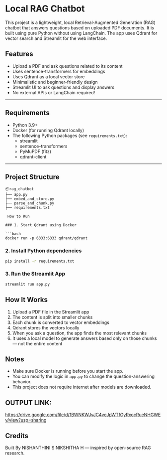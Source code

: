 
# Local RAG Chatbot 

This project is a lightweight, local Retrieval-Augmented Generation (RAG) chatbot that answers questions based on uploaded PDF documents. It is built using pure Python without using LangChain. The app uses Qdrant for vector search and Streamlit for the web interface.
##  Features

- Upload a PDF and ask questions related to its content
- Uses sentence-transformers for embeddings
- Uses Qdrant as a local vector store
- Minimalistic and beginner-friendly design
- Streamlit UI to ask questions and display answers
- No external APIs or LangChain required!

---

## Requirements

- Python 3.9+
- Docker (for running Qdrant locally)
- The following Python packages (see `requirements.txt`):
  - streamlit
  - sentence-transformers
  - PyMuPDF (fitz)
  - qdrant-client

---

## Project Structure

```
📦rag_chatbot
├── app.py              
├── embed_and_store.py 
├── parse_and_chunk.py  
├── requirements.txt    

 How to Run

### 1. Start Qdrant using Docker

```bash
docker run -p 6333:6333 qdrant/qdrant
```

### 2. Install Python dependencies

```bash
pip install -r requirements.txt
```

### 3. Run the Streamlit App

```bash
streamlit run app.py
```

## How It Works

1. Upload a PDF file in the Streamlit app
2. The content is split into smaller chunks
3. Each chunk is converted to vector embeddings
4. Qdrant stores the vectors locally
5. When you ask a question, the app finds the most relevant chunks
6. It uses a local model to generate answers based only on those chunks — not the entire content

##  Notes

- Make sure Docker is running before you start the app.
- You can modify the logic in `app.py` to change the question-answering behavior.
- This project does not require internet after models are downloaded.

##  OUTPUT LINK:
https://drive.google.com/file/d/1BWNKWJvJC4veJpWTfGyRxocRueNHGWEv/view?usp=sharing


##  Credits

Built By
NISHANTHINI S
NIKSHITHA H
      — inspired by open-source RAG research.
